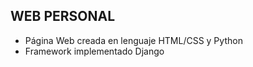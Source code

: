    ## WEB PERSONAL

   * Página Web creada en lenguaje HTML/CSS y Python
   * Framework implementado Django
